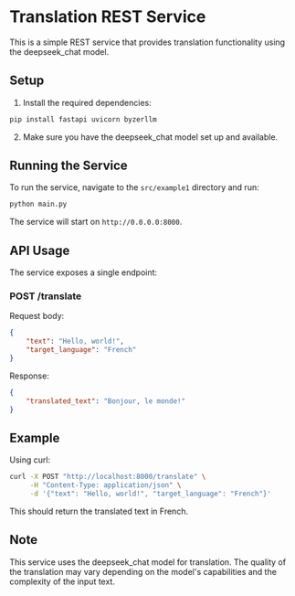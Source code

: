 # Translation REST Service

This is a simple REST service that provides translation functionality using the deepseek_chat model.

## Setup

1. Install the required dependencies:

```bash
pip install fastapi uvicorn byzerllm
```

2. Make sure you have the deepseek_chat model set up and available.

## Running the Service

To run the service, navigate to the `src/example1` directory and run:

```bash
python main.py
```

The service will start on `http://0.0.0.0:8000`.

## API Usage

The service exposes a single endpoint:

### POST /translate

Request body:

```json
{
    "text": "Hello, world!",
    "target_language": "French"
}
```

Response:

```json
{
    "translated_text": "Bonjour, le monde!"
}
```

## Example

Using curl:

```bash
curl -X POST "http://localhost:8000/translate" \
     -H "Content-Type: application/json" \
     -d '{"text": "Hello, world!", "target_language": "French"}'
```

This should return the translated text in French.

## Note

This service uses the deepseek_chat model for translation. The quality of the translation may vary depending on the model's capabilities and the complexity of the input text.